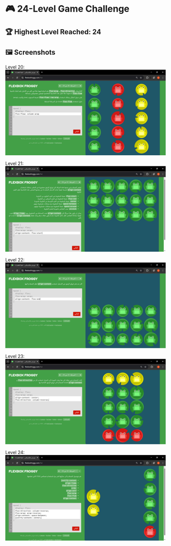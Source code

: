 # 🎮 24-Level Game Challenge

## 🏆 Highest Level Reached: 24

## 🖼️ Screenshots

Level 20:  
![level20](./Task7/level20.png)

Level 21:  
![level21](./Task7/level21.png)

Level 22:  
![level22](./Task7/level22.png)

Level 23:  
![level23](./Task7/level23.png)

Level 24:  
![level24](./Task7/level24.png)

